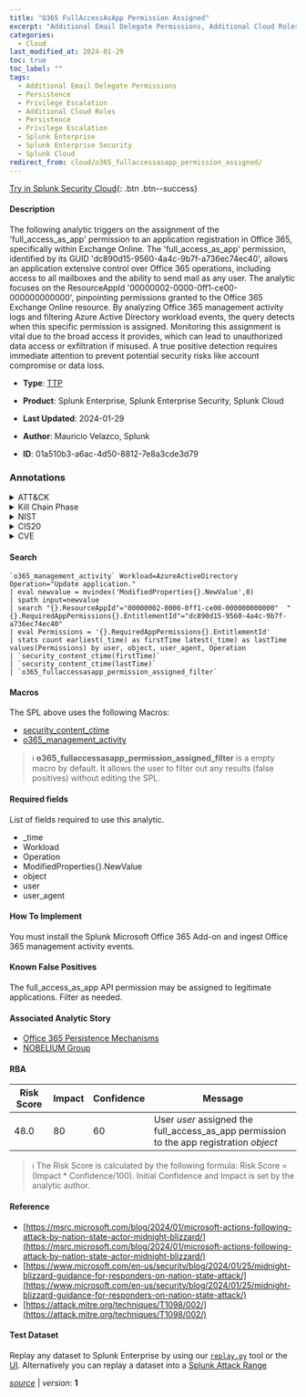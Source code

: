 ```yaml
---
title: "O365 FullAccessAsApp Permission Assigned"
excerpt: "Additional Email Delegate Permissions, Additional Cloud Roles"
categories:
  - Cloud
last_modified_at: 2024-01-29
toc: true
toc_label: ""
tags:
  - Additional Email Delegate Permissions
  - Persistence
  - Privilege Escalation
  - Additional Cloud Roles
  - Persistence
  - Privilege Escalation
  - Splunk Enterprise
  - Splunk Enterprise Security
  - Splunk Cloud
redirect_from: cloud/o365_fullaccessasapp_permission_assigned/
---
```




[Try in Splunk Security Cloud](https://www.splunk.com/en_us/cyber-security.html){: .btn .btn--success}

#### Description

The following analytic triggers on the assignment of the &#39;full_access_as_app&#39; permission to an application registration in Office 365, specifically within Exchange Online. The &#39;full_access_as_app&#39; permission, identified by its GUID &#39;dc890d15-9560-4a4c-9b7f-a736ec74ec40&#39;, allows an application extensive control over Office 365 operations, including access to all mailboxes and the ability to send mail as any user. The analytic focuses on the ResourceAppId &#39;00000002-0000-0ff1-ce00-000000000000&#39;, pinpointing permissions granted to the Office 365 Exchange Online resource. By analyzing Office 365 management activity logs and filtering Azure Active Directory workload events, the query detects when this specific permission is assigned. Monitoring this assignment is vital due to the broad access it provides, which can lead to unauthorized data access or exfiltration if misused. A true positive detection requires immediate attention to prevent potential security risks like account compromise or data loss.

- **Type**: [TTP](https://github.com/splunk/security_content/wiki/Detection-Analytic-Types)
- **Product**: Splunk Enterprise, Splunk Enterprise Security, Splunk Cloud

- **Last Updated**: 2024-01-29
- **Author**: Mauricio Velazco, Splunk
- **ID**: 01a510b3-a6ac-4d50-8812-7e8a3cde3d79

### Annotations
<details>
  <summary>ATT&CK</summary>

<div markdown="1">

#### [ATT&CK](https://attack.mitre.org/)

| ID          | Technique   | Tactic         |
| ----------- | ----------- |--------------- |
| [T1098.002](https://attack.mitre.org/techniques/T1098/002/) | Additional Email Delegate Permissions | Persistence, Privilege Escalation |

| [T1098.003](https://attack.mitre.org/techniques/T1098/003/) | Additional Cloud Roles | Persistence, Privilege Escalation |

</div>
</details>


<details>
  <summary>Kill Chain Phase</summary>

<div markdown="1">

* Installation
* Exploitation


</div>
</details>


<details>
  <summary>NIST</summary>

<div markdown="1">

* DE.CM



</div>
</details>

<details>
  <summary>CIS20</summary>

<div markdown="1">

* CIS 10



</div>
</details>

<details>
  <summary>CVE</summary>

<div markdown="1">


</div>
</details>


#### Search

```
`o365_management_activity` Workload=AzureActiveDirectory Operation="Update application." 
| eval newvalue = mvindex('ModifiedProperties{}.NewValue',0) 
| spath input=newvalue  
| search "{}.ResourceAppId"="00000002-0000-0ff1-ce00-000000000000"  "{}.RequiredAppPermissions{}.EntitlementId"="dc890d15-9560-4a4c-9b7f-a736ec74ec40" 
| eval Permissions = '{}.RequiredAppPermissions{}.EntitlementId' 
| stats count earliest(_time) as firstTime latest(_time) as lastTime values(Permissions) by user, object, user_agent, Operation 
| `security_content_ctime(firstTime)` 
| `security_content_ctime(lastTime)` 
| `o365_fullaccessasapp_permission_assigned_filter`
```

#### Macros
The SPL above uses the following Macros:
* [security_content_ctime](https://github.com/splunk/security_content/blob/develop/macros/security_content_ctime.yml)
* [o365_management_activity](https://github.com/splunk/security_content/blob/develop/macros/o365_management_activity.yml)

> :information_source:
> **o365_fullaccessasapp_permission_assigned_filter** is a empty macro by default. It allows the user to filter out any results (false positives) without editing the SPL.



#### Required fields
List of fields required to use this analytic.
* _time
* Workload
* Operation
* ModifiedProperties{}.NewValue
* object
* user
* user_agent



#### How To Implement
You must install the Splunk Microsoft Office 365 Add-on and ingest Office 365 management activity events.
#### Known False Positives
The full_access_as_app API permission may be assigned to legitimate applications. Filter as needed.

#### Associated Analytic Story
* [Office 365 Persistence Mechanisms](/stories/office_365_persistence_mechanisms)
* [NOBELIUM Group](/stories/nobelium_group)




#### RBA

| Risk Score  | Impact      | Confidence   | Message      |
| ----------- | ----------- |--------------|--------------|
| 48.0 | 80 | 60 | User $user$ assigned the full_access_as_app permission to the app registration $object$ |


> :information_source:
> The Risk Score is calculated by the following formula: Risk Score = (Impact * Confidence/100). Initial Confidence and Impact is set by the analytic author.


#### Reference

* [https://msrc.microsoft.com/blog/2024/01/microsoft-actions-following-attack-by-nation-state-actor-midnight-blizzard/](https://msrc.microsoft.com/blog/2024/01/microsoft-actions-following-attack-by-nation-state-actor-midnight-blizzard/)
* [https://www.microsoft.com/en-us/security/blog/2024/01/25/midnight-blizzard-guidance-for-responders-on-nation-state-attack/](https://www.microsoft.com/en-us/security/blog/2024/01/25/midnight-blizzard-guidance-for-responders-on-nation-state-attack/)
* [https://attack.mitre.org/techniques/T1098/002/](https://attack.mitre.org/techniques/T1098/002/)



#### Test Dataset
Replay any dataset to Splunk Enterprise by using our [`replay.py`](https://github.com/splunk/attack_data#using-replaypy) tool or the [UI](https://github.com/splunk/attack_data#using-ui).
Alternatively you can replay a dataset into a [Splunk Attack Range](https://github.com/splunk/attack_range#replay-dumps-into-attack-range-splunk-server)




[*source*](https://github.com/splunk/security_content/tree/develop/detections/cloud/o365_fullaccessasapp_permission_assigned.yml) \| *version*: **1**